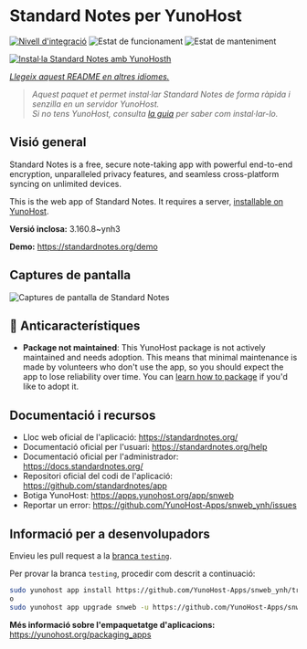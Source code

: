 <!--
N.B.: Aquest README ha estat generat automàticament per <https://github.com/YunoHost/apps/tree/master/tools/readme_generator>
NO s'ha de modificar manualment.
-->

# Standard Notes per YunoHost

[![Nivell d'integració](https://apps.yunohost.org/badge/integration/snweb)](https://ci-apps.yunohost.org/ci/apps/snweb/)
![Estat de funcionament](https://apps.yunohost.org/badge/state/snweb)
![Estat de manteniment](https://apps.yunohost.org/badge/maintained/snweb)

[![Instal·la Standard Notes amb YunoHosth](https://install-app.yunohost.org/install-with-yunohost.svg)](https://install-app.yunohost.org/?app=snweb)

*[Llegeix aquest README en altres idiomes.](./ALL_README.md)*

> *Aquest paquet et permet instal·lar Standard Notes de forma ràpida i senzilla en un servidor YunoHost.*  
> *Si no tens YunoHost, consulta [la guia](https://yunohost.org/install) per saber com instal·lar-lo.*

## Visió general

Standard Notes is a free, secure note-taking app with powerful end-to-end encryption, unparalleled privacy features, and seamless cross-platform syncing on unlimited devices. 

This is the web app of Standard Notes. It requires a server, [installable on YunoHost](https://github.com/YunoHost-Apps/snserver_ynh).


**Versió inclosa:** 3.160.8~ynh3

**Demo:** <https://standardnotes.org/demo>

## Captures de pantalla

![Captures de pantalla de Standard Notes](./doc/screenshots/standard_notes.png)

## :red_circle: Anticaracterístiques

- **Package not maintained**: This YunoHost package is not actively maintained and needs adoption. This means that minimal maintenance is made by volunteers who don't use the app, so you should expect the app to lose reliability over time. You can [learn how to package](https://yunohost.org/packaging_apps_intro) if you'd like to adopt it.

## Documentació i recursos

- Lloc web oficial de l'aplicació: <https://standardnotes.org/>
- Documentació oficial per l'usuari: <https://standardnotes.org/help>
- Documentació oficial per l'administrador: <https://docs.standardnotes.org/>
- Repositori oficial del codi de l'aplicació: <https://github.com/standardnotes/app>
- Botiga YunoHost: <https://apps.yunohost.org/app/snweb>
- Reportar un error: <https://github.com/YunoHost-Apps/snweb_ynh/issues>

## Informació per a desenvolupadors

Envieu les pull request a la [branca `testing`](https://github.com/YunoHost-Apps/snweb_ynh/tree/testing).

Per provar la branca `testing`, procedir com descrit a continuació:

```bash
sudo yunohost app install https://github.com/YunoHost-Apps/snweb_ynh/tree/testing --debug
o
sudo yunohost app upgrade snweb -u https://github.com/YunoHost-Apps/snweb_ynh/tree/testing --debug
```

**Més informació sobre l'empaquetatge d'aplicacions:** <https://yunohost.org/packaging_apps>
